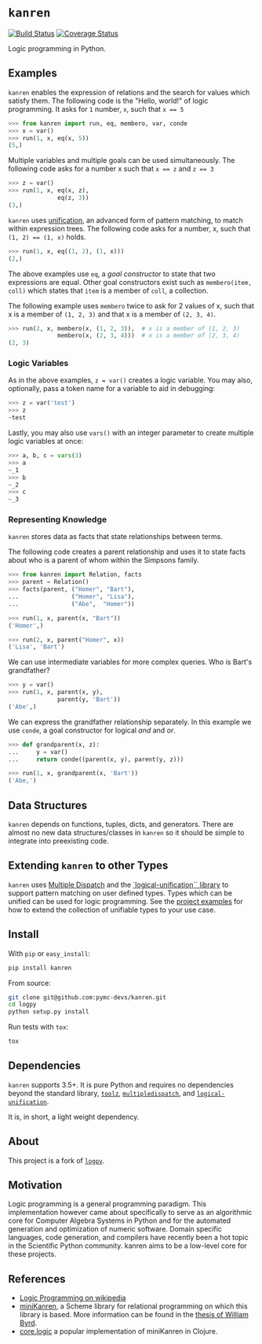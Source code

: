 # `kanren`

[![Build Status](https://travis-ci.org/pymc-devs/symbolic-pymc.svg?branch=master)](https://travis-ci.org/pymc-devs/symbolic-pymc) [![Coverage Status](https://coveralls.io/repos/github/pymc-devs/symbolic-pymc/badge.svg?branch=master)](https://coveralls.io/github/pymc-devs/symbolic-pymc?branch=master)

Logic programming in Python.

## Examples

`kanren` enables the expression of relations and the search for values which satisfy them.  The following code is the "Hello, world!" of logic programming.  It asks for `1` number, `x`, such that `x == 5`

```python
>>> from kanren import run, eq, membero, var, conde
>>> x = var()
>>> run(1, x, eq(x, 5))
(5,)
```

Multiple variables and multiple goals can be used simultaneously.  The
following code asks for a number x such that `x == z` and `z == 3`

```python
>>> z = var()
>>> run(1, x, eq(x, z),
              eq(z, 3))
(3,)
```

`kanren` uses [unification](http://en.wikipedia.org/wiki/Unification_%28computer_science%29), an advanced form of pattern matching, to match within expression trees.
The following code asks for a number, x, such that `(1, 2) == (1, x)` holds.

```python
>>> run(1, x, eq((1, 2), (1, x)))
(2,)
```

The above examples use `eq`, a *goal constructor* to state that two expressions
are equal.  Other goal constructors exist such as `membero(item, coll)` which
states that `item` is a member of `coll`, a collection.

The following example uses `membero` twice to ask for 2 values of x,
such that x is a member of `(1, 2, 3)` and that x is a member of `(2, 3, 4)`.

```python
>>> run(2, x, membero(x, (1, 2, 3)),  # x is a member of (1, 2, 3)
              membero(x, (2, 3, 4)))  # x is a member of (2, 3, 4)
(2, 3)
```

### Logic Variables

As in the above examples, `z = var()` creates a logic variable. You may also, optionally, pass a token name for a variable to aid in debugging:

```python
>>> z = var('test')
>>> z
~test
```

Lastly, you may also use `vars()` with an integer parameter to create multiple logic variables at once:

```python
>>> a, b, c = vars(3)
>>> a
~_1
>>> b
~_2
>>> c
~_3
```

### Representing Knowledge

`kanren` stores data as facts that state relationships between terms.

The following code creates a parent relationship and uses it to state
facts about who is a parent of whom within the Simpsons family.

```python
>>> from kanren import Relation, facts
>>> parent = Relation()
>>> facts(parent, ("Homer", "Bart"),
...               ("Homer", "Lisa"),
...               ("Abe",  "Homer"))

>>> run(1, x, parent(x, "Bart"))
('Homer',)

>>> run(2, x, parent("Homer", x))
('Lisa', 'Bart')
```

We can use intermediate variables for more complex queries.  Who is Bart's grandfather?

```python
>>> y = var()
>>> run(1, x, parent(x, y),
              parent(y, 'Bart'))
('Abe',)
```

We can express the grandfather relationship separately.  In this example we use `conde`, a goal constructor for logical *and* and *or*.

```python
>>> def grandparent(x, z):
...     y = var()
...     return conde((parent(x, y), parent(y, z)))

>>> run(1, x, grandparent(x, 'Bart'))
('Abe,')
```

## Data Structures

`kanren` depends on functions, tuples, dicts, and generators.  There are almost no new data structures/classes in `kanren` so it should be simple to integrate into preexisting code.


## Extending `kanren` to other Types

`kanren` uses [Multiple Dispatch](http://github.com/mrocklin/multipledispatch/) and the [`logical-unification`` library](https://github.com/brandonwillard/unification) to support pattern matching on user defined types.  Types which can be unified can be used for logic programming.  See the [project examples](https://github.com/brandonwillard/unification#examples) for how to extend the collection of unifiable types to your use case.

## Install

With `pip` or `easy_install`:
```bash
pip install kanren
```
From source:
```bash
git clone git@github.com:pymc-devs/kanren.git
cd logpy
python setup.py install
```

Run tests with `tox`:
```bash
tox
```

## Dependencies

`kanren` supports 3.5+.
It is pure Python and requires no dependencies beyond the standard
library, [`toolz`](http://github.com/pytoolz/toolz/),
[`multipledispatch`](http://github.com/mrocklin/multipledispatch/), and
[`logical-unification`](http://github.com/brandonwillard/unification/).

It is, in short, a light weight dependency.

## About

This project is a fork of [`logpy`](https://github.com/logpy/logpy).

## Motivation

Logic programming is a general programming paradigm.  This implementation however came about specifically to serve as an algorithmic core for Computer Algebra Systems in Python and for the automated generation and optimization of numeric software.  Domain specific languages, code generation, and compilers have recently been a hot topic in the Scientific Python community.  kanren aims to be a low-level core for these projects.

## References

*   [Logic Programming on wikipedia](http://en.wikipedia.org/wiki/Logic_programming)
*   [miniKanren](http://minikanren.org/), a Scheme library for relational programming on which this library is based.  More information can be found in the
[thesis of William
Byrd](https://scholarworks.iu.edu/dspace/bitstream/handle/2022/8777/Byrd_indiana_0093A_10344.pdf).
*   [core.logic](https://github.com/clojure/core.logic) a popular implementation of miniKanren in Clojure.
